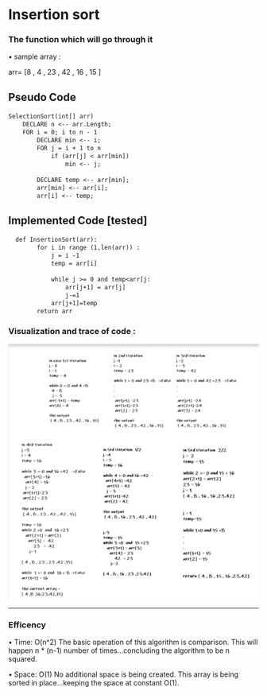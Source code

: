 # Insertion sort

### The function which will go through it


• sample array :

arr= [8 , 4 , 23 , 42 , 16 , 15 ]


## Pseudo Code
```
SelectionSort(int[] arr)
    DECLARE n <-- arr.Length;
    FOR i = 0; i to n - 1
        DECLARE min <-- i;
        FOR j = i + 1 to n
            if (arr[j] < arr[min])
                min <-- j;

        DECLARE temp <-- arr[min];
        arr[min] <-- arr[i];
        arr[i] <-- temp;
```

## Implemented Code [tested]
```
  def InsertionSort(arr):
        for i in range (1,len(arr)) :
            j = i -1
            temp = arr[i]

            while j >= 0 and temp<arr[j:
                arr[j+1] = arr[j]
                j-=1
            arr[j+1]=temp
        return arr
```

### Visualization and trace of code :

<img src="trace_all.PNG"/>

 **************************

### Efficency

• Time: O(n^2)
The basic operation of this algorithm is comparison. This will happen n * (n-1) number of times…concluding the algorithm to be n squared.


• Space: O(1)
No additional space is being created. This array is being sorted in place…keeping the space at constant O(1).
